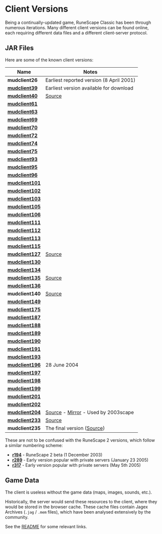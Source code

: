 # Client Versions

Being a continually-updated game, RuneScape Classic has been through numerous iterations. Many different client versions can be found online, each requiring different data files and a different client-server protocol.

## JAR Files

Here are some of the known client versions:

| Name | Notes |
|------|-----|
| **mudclient26** | Earliest reported version (8 April 2001) |
| **[mudclient39](http://rscdump.com/mudclient39.jar)** | Earliest version available for download |
| **[mudclient40](http://rscdump.com/mudclient40.jar)** | [Source](https://bitbucket.org/eggsampler/rsc/src/master/40/) |
| **[mudclient61](http://rscdump.com/mudclient61.jar)** | |
| **[mudclient63](http://rscdump.com/mudclient63.jar)** | |
| **[mudclient69](http://rscdump.com/mudclient69.jar)** | |
| **[mudclient70](http://rscdump.com/mudclient70.jar)** | |
| **[mudclient72](http://rscdump.com/mudclient72.jar)** | |
| **[mudclient74](http://rscdump.com/mudclient74.jar)** | |
| **[mudclient75](http://rscdump.com/mudclient75.jar)** | |
| **[mudclient93](http://rscdump.com/mudclient93.jar)** | |
| **[mudclient95](http://rscdump.com/mudclient95.jar)** | |
| **[mudclient96](http://rscdump.com/mudclient96.jar)** | |
| **[mudclient101](http://rscdump.com/mudclient101.jar)** | |
| **[mudclient102](http://rscdump.com/mudclient102.jar)** | |
| **[mudclient103](http://rscdump.com/mudclient103.jar)** | |
| **[mudclient105](http://rscdump.com/mudclient105.jar)** | |
| **[mudclient106](http://rscdump.com/mudclient106.jar)** | |
| **[mudclient111](http://rscdump.com/mudclient111.jar)** | |
| **[mudclient112](http://rscdump.com/mudclient112.jar)** | |
| **[mudclient113](http://rscdump.com/mudclient113.jar)** | |
| **[mudclient115](http://rscdump.com/mudclient115.jar)** | |
| **[mudclient127](http://rscdump.com/mudclient127.jar)** | [Source](https://bitbucket.org/eggsampler/rsc/src/master/127/) |
| **[mudclient130](http://rscdump.com/mudclient130.jar)** | |
| **[mudclient134](http://rscdump.com/mudclient134.jar)** | |
| **[mudclient135](http://rscdump.com/mudclient135.jar)** | [Source](https://bitbucket.org/_mthd0/rsc/src) |
| **[mudclient136](http://rscdump.com/mudclient136.jar)** | |
| **mudclient140** | [Source](https://bitbucket.org/Hikilaka/mudclient-140/src) |
| **[mudclient149](http://rscdump.com/mudclient149.jar)** | |
| **[mudclient175](http://rscdump.com/mudclient175.jar)** | |
| **[mudclient187](http://rscdump.com/mudclient187.jar)** | |
| **[mudclient188](http://rscdump.com/mudclient188.jar)** | |
| **[mudclient189](http://rscdump.com/mudclient189.jar)** | |
| **[mudclient190](http://rscdump.com/mudclient190.jar)** | |
| **[mudclient191](http://rscdump.com/mudclient191.jar)** | |
| **[mudclient193](http://rscdump.com/mudclient193.jar)** | |
| **[mudclient196](http://rscdump.com/mudclient196.jar)** | 28 June 2004 |
| **[mudclient197](http://rscdump.com/mudclient197.jar)** | |
| **[mudclient198](http://rscdump.com/mudclient198.jar)** | |
| **[mudclient199](http://rscdump.com/mudclient199.jar)** | |
| **[mudclient201](http://rscdump.com/mudclient201.jar)** | |
| **[mudclient202](https://github.com/tomfitzhenry/runescape-classic-dump/tree/master/rs1/rs1/v202)** | |
| **[mudclient204](https://github.com/tomfitzhenry/RuneScape-classic-dump/blob/master/eXemplar's-collection/exemplar/rs1/rs1/mudclients/mudclient204.jar)** | [Source](https://bitbucket.org/eggsampler/rsc/src/master/204/) - [Mirror](https://github.com/2003scape/mudclient204) - Used by 2003scape |
| **[mudclient233](https://bitbucket.org/eggsampler/rsc/src/63e3a5c9482c27b3555b38b6a6b9453d2f1771c4/jars)** | [Source](https://bitbucket.org/eggsampler/rsc/src/master/233/) |
| **mudclient235** | The final version ([Source](https://github.com/rsc-g15/rsc-235-deob)) |

These are not to be confused with the RuneScape 2 versions, which follow a similar numbering scheme:

 - **[r194](http://rsclients.wikia.com/wiki/Revision_194)** - RuneScape 2 beta (1 December 2003)
 - **[r289](http://rsclients.wikia.com/wiki/Revision_289)** - Early version popular with private servers (January 23 2005)
 - **[r317](http://rsclients.wikia.com/wiki/Revision_317)** - Early version popular with private servers (May 5th 2005)

## Game Data

The client is useless without the game data (maps, images, sounds, etc.).

Historically, the server would send these resources to the client, where they would be stored in the browser cache. These cache files contain Jagex Archives (`.jag` / `.mem` files), which have been analysed extensively by the community.

See the [README](/) for some relevant links.
